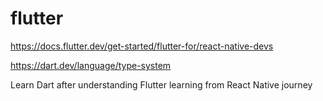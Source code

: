 # flutter
https://docs.flutter.dev/get-started/flutter-for/react-native-devs


https://dart.dev/language/type-system


Learn Dart after understanding Flutter learning from React Native journey
